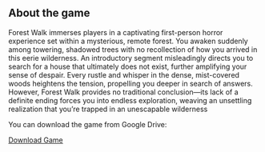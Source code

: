## About the game

Forest Walk immerses players in a captivating first-person horror experience set within a mysterious, remote forest. You awaken suddenly among towering, shadowed trees with no recollection of how you arrived in this eerie wilderness. An introductory segment misleadingly directs you to search for a house that ultimately does not exist, further amplifying your sense of despair. Every rustle and whisper in the dense, mist-covered woods heightens the tension, propelling you deeper in search of answers. However, Forest Walk provides no traditional conclusion—its lack of a definite ending forces you into endless exploration, weaving an unsettling realization that you’re trapped in an unescapable wilderness

You can download the game from Google Drive:

[Download Game](https://drive.google.com/file/d/1JELVU-2RiMKrBMxttiBqjUICnWfVsEdg/view?usp=drive_link)
